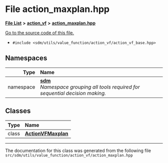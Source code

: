 
# File action\_maxplan.hpp

<link rel="stylesheet" href="https://cdnjs.cloudflare.com/ajax/libs/KaTeX/0.5.1/katex.min.css">
<link rel="stylesheet" href="https://cdn.jsdelivr.net/github-markdown-css/2.2.1/github-markdown.css"/>



[**File List**](files.md) **>** [**action\_vf**](dir_d1aeb2fe2f9787dc1bfb67b37cd039f2.md) **>** [**action\_maxplan.hpp**](action__maxplan_8hpp.md)

[Go to the source code of this file.](action__maxplan_8hpp_source.md)



* `#include <sdm/utils/value_function/action_vf/action_vf_base.hpp>`









## Namespaces

| Type | Name |
| ---: | :--- |
| namespace | [**sdm**](namespacesdm.md) <br>_Namespace grouping all tools required for sequential decision making._  |

## Classes

| Type | Name |
| ---: | :--- |
| class | [**ActionVFMaxplan**](classsdm_1_1ActionVFMaxplan.md) <br> |














------------------------------
The documentation for this class was generated from the following file `src/sdm/utils/value_function/action_vf/action_maxplan.hpp`